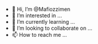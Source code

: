 - 👋 Hi, I’m @Mafiozzimen
- 👀 I’m interested in ...
- 🌱 I’m currently learning ...
- 💞️ I’m looking to collaborate on ...
- 📫 How to reach me ...

<!---
Mafiozzimen/Mafiozzimen is a ✨ special ✨ repository because its `README.md` (this file) appears on your GitHub profile.
You can click the Preview link to take a look at your changes.
--->
